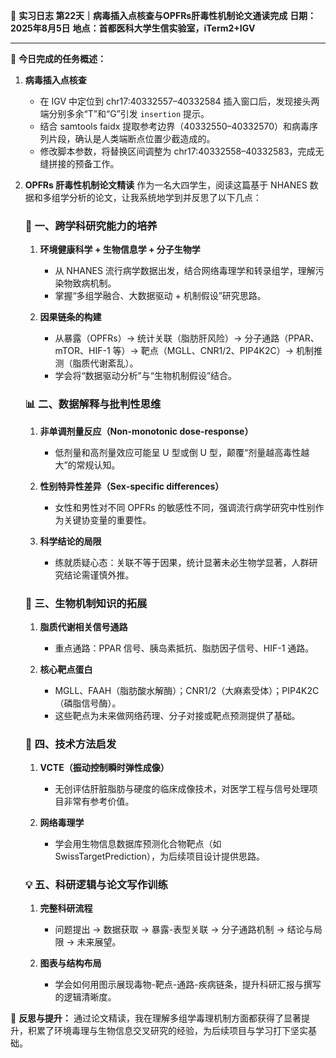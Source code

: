 🧬 **实习日志 第22天｜病毒插入点核查与OPFRs肝毒性机制论文通读完成**
**日期：2025年8月5日**
**地点：首都医科大学生信实验室，iTerm2+IGV**

---

🔬 **今日完成的任务概述：**

1. **病毒插入点核查**

   * 在 IGV 中定位到 chr17:40332557–40332584 插入窗口后，发现接头两端分别多余“T”和“G”引发 `insertion` 提示。
   * 结合 samtools faidx 提取参考边界（40332550–40332570）和病毒序列片段，确认是人类端断点位置少截造成的。
   * 修改脚本参数，将替换区间调整为 chr17:40332558–40332583，完成无缝拼接的预备工作。

2. **OPFRs 肝毒性机制论文精读**
   作为一名大四学生，阅读这篇基于 NHANES 数据和多组学分析的论文，让我系统地学到并反思了以下几点：

   ### 🧠 一、跨学科研究能力的培养

   1. **环境健康科学 + 生物信息学 + 分子生物学**

      * 从 NHANES 流行病学数据出发，结合网络毒理学和转录组学，理解污染物致病机制。
      * 掌握“多组学融合、大数据驱动 + 机制假设”研究思路。
   2. **因果链条的构建**

      * 从暴露（OPFRs）→ 统计关联（脂肪肝风险）→ 分子通路（PPAR、mTOR、HIF-1 等）→ 靶点（MGLL、CNR1/2、PIP4K2C）→ 机制推测（脂质代谢紊乱）。
      * 学会将“数据驱动分析”与“生物机制假设”结合。

   ### 📊 二、数据解释与批判性思维

   1. **非单调剂量反应（Non-monotonic dose-response）**

      * 低剂量和高剂量效应可能呈 U 型或倒 U 型，颠覆“剂量越高毒性越大”的常规认知。
   2. **性别特异性差异（Sex-specific differences）**

      * 女性和男性对不同 OPFRs 的敏感性不同，强调流行病学研究中性别作为关键协变量的重要性。
   3. **科学结论的局限**

      * 练就质疑心态：关联不等于因果，统计显著未必生物学显著，人群研究结论需谨慎外推。

   ### 🧬 三、生物机制知识的拓展

   1. **脂质代谢相关信号通路**

      * 重点通路：PPAR 信号、胰岛素抵抗、脂肪因子信号、HIF-1 通路。
   2. **核心靶点蛋白**

      * MGLL、FAAH（脂肪酸水解酶）；CNR1/2（大麻素受体）；PIP4K2C（磷脂信号酶）。
      * 这些靶点为未来做网络药理、分子对接或靶点预测提供了基础。

   ### 🧰 四、技术方法启发

   1. **VCTE（振动控制瞬时弹性成像）**

      * 无创评估肝脏脂肪与硬度的临床成像技术，对医学工程与信号处理项目非常有参考价值。
   2. **网络毒理学**

      * 学会用生物信息数据库预测化合物靶点（如 SwissTargetPrediction），为后续项目设计提供思路。

   ### 💡 五、科研逻辑与论文写作训练

   1. **完整科研流程**

      * 问题提出 → 数据获取 → 暴露-表型关联 → 分子通路机制 → 结论与局限 → 未来展望。
   2. **图表与结构布局**

      * 学会如何用图示展现毒物-靶点-通路-疾病链条，提升科研汇报与撰写的逻辑清晰度。

📌 **反思与提升：**
通过论文精读，我在理解多组学毒理机制方面都获得了显著提升，积累了环境毒理与生物信息交叉研究的经验，为后续项目与学习打下坚实基础。
